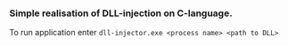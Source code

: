 ### Simple realisation of DLL-injection on C-language. 
To run application enter `dll-injector.exe <process name> <path to DLL>`
